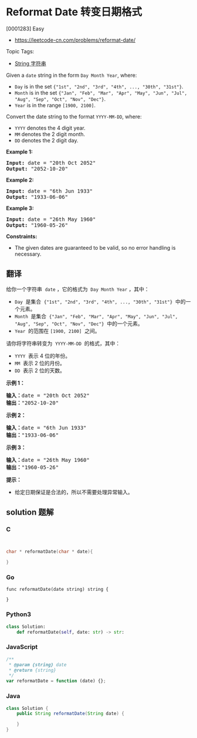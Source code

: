 # Reformat Date 转变日期格式

[0001283] Easy

- https://leetcode-cn.com/problems/reformat-date/

Topic Tags:

- [String 字符串](https://leetcode-cn.com/tag/string/)

Given a `date` string in the form `Day Month Year`, where:

- `Day` is in the set `{"1st", "2nd", "3rd", "4th", ..., "30th", "31st"}`.
- `Month` is in the set `{"Jan", "Feb", "Mar", "Apr", "May", "Jun", "Jul", "Aug", "Sep", "Oct", "Nov", "Dec"}`.
- `Year` is in the range `[1900, 2100]`.

Convert the date string to the format `YYYY-MM-DD`, where:

- `YYYY` denotes the 4 digit year.
- `MM` denotes the 2 digit month.
- `DD` denotes the 2 digit day.

**Example 1:**

<pre><strong>Input:</strong> date = "20th Oct 2052"
<strong>Output:</strong> "2052-10-20"
</pre>

**Example 2:**

<pre><strong>Input:</strong> date = "6th Jun 1933"
<strong>Output:</strong> "1933-06-06"
</pre>

**Example 3:**

<pre><strong>Input:</strong> date = "26th May 1960"
<strong>Output:</strong> "1960-05-26"
</pre>

**Constraints:**

- The given dates are guaranteed to be valid, so no error handling is necessary.

## 翻译

给你一个字符串  `date` ，它的格式为  `Day Month Year` ，其中：

- `Day`  是集合  `{"1st", "2nd", "3rd", "4th", ..., "30th", "31st"}`  中的一个元素。
- `Month`  是集合  `{"Jan", "Feb", "Mar", "Apr", "May", "Jun", "Jul", "Aug", "Sep", "Oct", "Nov", "Dec"}`  中的一个元素。
- `Year`  的范围在 ​`[1900, 2100]`  之间。

请你将字符串转变为  `YYYY-MM-DD`  的格式，其中：

- `YYYY`  表示 4 位的年份。
- `MM`  表示 2 位的月份。
- `DD`  表示 2 位的天数。

**示例 1：**

<pre><strong>输入：</strong>date = "20th Oct 2052"
<strong>输出：</strong>"2052-10-20"
</pre>

**示例 2：**

<pre><strong>输入：</strong>date = "6th Jun 1933"
<strong>输出：</strong>"1933-06-06"
</pre>

**示例 3：**

<pre><strong>输入：</strong>date = "26th May 1960"
<strong>输出：</strong>"1960-05-26"
</pre>

**提示：**

- 给定日期保证是合法的，所以不需要处理异常输入。

## solution 题解

### C

```c


char * reformatDate(char * date){

}
```

### Go

```golang
func reformatDate(date string) string {

}
```

### Python3

```python
class Solution:
    def reformatDate(self, date: str) -> str:
```

### JavaScript

```javascript
/**
 * @param {string} date
 * @return {string}
 */
var reformatDate = function (date) {};
```

### Java

```java
class Solution {
    public String reformatDate(String date) {

    }
}
```
